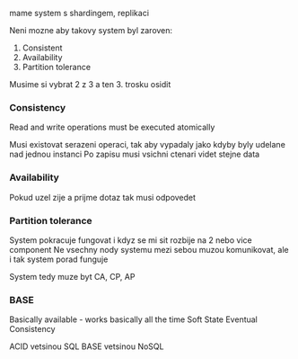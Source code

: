 mame system s shardingem, replikaci

Neni mozne aby takovy system byl zaroven:
1. Consistent
2. Availability
3. Partition tolerance

Musime si vybrat 2 z 3 a ten 3. trosku osidit

### Consistency
Read and write operations must be executed atomically

Musi existovat serazeni operaci, tak aby vypadaly jako kdyby byly udelane nad jednou instanci
Po zapisu musi vsichni ctenari videt stejne data

### Availability
Pokud uzel zije a prijme dotaz tak musi odpovedet

### Partition tolerance
System pokracuje fungovat i kdyz se mi sit rozbije na 2 nebo vice component 
Ne vsechny nody systemu mezi sebou muzou komunikovat, ale i tak system porad funguje

System tedy muze byt CA, CP, AP


### BASE
Basically available - works basically all the time
Soft State 
Eventual Consistency

ACID vetsinou SQL
BASE vetsinou NoSQL





